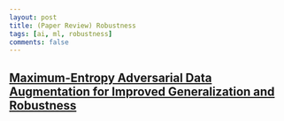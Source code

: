 ```yaml
---
layout: post    
title: (Paper Review) Robustness       
tags: [ai, ml, robustness]    
comments: false  
--- 
```


## [Maximum-Entropy Adversarial Data Augmentation for Improved Generalization and Robustness](https://jihyeonryu.github.io/2021-02-17-robustness-paper1/)


